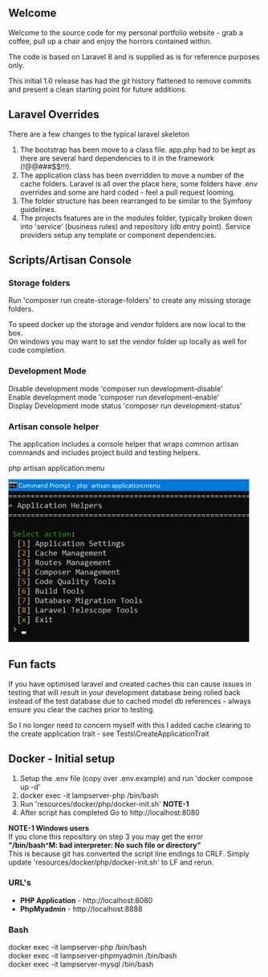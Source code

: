

## Welcome
Welcome to the source code for my personal portfolio website - grab a coffee, pull up a chair and enjoy the horrors contained within.

The code is based on Laravel 8 and is supplied as is for reference purposes only.

This initial 1.0 release has had the git history flattened to remove commits and present a clean starting point for future additions.

## Laravel Overrides
There are a few changes to the typical laravel skeleton

1. The bootstrap has been move to a class file. app.php had to be kept as there are several hard dependencies to it in the framework (!@@###$$!!!).
2. The application class has been overridden to move a number of the cache folders. Laravel is all over the place here, some folders have .env overrides and some are hard coded -  feel a pull request looming.
3. The folder structure has been rearranged to be similar to the Symfony guidelines.
4. The projects features are in the modules folder, typically broken down into 'service' (business rules) and repository (db entry point). Service providers setup any template or component dependencies.

## Scripts/Artisan Console

### Storage folders
Run 'composer run create-storage-folders' to create any missing storage folders.

To speed docker up the storage and vendor folders are now local to the box.  
On windows you may want to set the vendor folder up locally as well for code completion.

### Development Mode
Disable development mode 'composer run development-disable'  
Enable development mode 'composer run development-enable'  
Display Development mode status 'composer run development-status'  

### Artisan console helper

The application includes a console helper that wraps common artisan commands and includes project build and testing helpers.

php artisan application:menu

![Application Helper::main](resources/markdown/readme/application-helper-main.png)

## Fun facts
If you have optimised laravel and created caches this can cause issues in testing that will result in your development database being rolled back instead of the test database due to cached model db references - always ensure you clear the caches prior to testing.

So I no longer need to concern myself with this I added cache clearing to the create application trait - see Tests\CreateApplicationTrait

## Docker - Initial setup

1. Setup the .env file (copy over .env.example) and run 'docker compose up -d'
2. docker exec -it lampserver-php /bin/bash  
3. Run 'resources/docker/php/docker-init.sh' **NOTE-1**
4. After script has completed Go to http://localhost:8080

**NOTE-1 Windows users**  
If you clone this repository on step 3 you may get the error  
**"/bin/bash^M: bad interpreter: No such file or directory"**  
This is because git has converted the script line endings to CRLF. Simply update 'resources/docker/php/docker-init.sh' to LF and rerun.


### URL's
* **PHP Application** - http://localhost:8080
* **PhpMyadmin** - http://localhost:8888

### Bash
docker exec -it lampserver-php /bin/bash  
docker exec -it lampserver-phpmyadmin /bin/bash  
docker exec -it lampserver-mysql /bin/bash  
